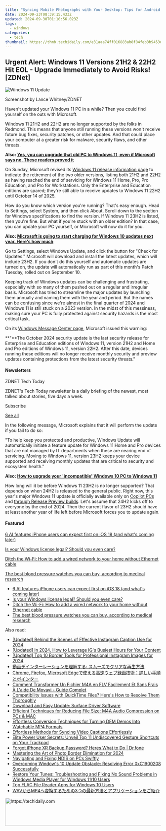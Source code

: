 ```yaml
---
title: "Syncing Mobile Photographs with Your Desktop: Tips for Android Users on Windows Computers | ZDNet"
date: 2024-09-23T08:39:15.433Z
updated: 2024-09-30T01:10:56.023Z
tags:
  - windows
categories:
  - tech
thumbnail: https://thmb.techidaily.com/e31aaa74ff016883ab8f84feb3b9453dbf2ea0039f672d3d44453dbbd8a5a231.jpg
---
```


## Urgent Alert: Windows 11 Versions 21H2 & 22H2 Hit EOL - Upgrade Immediately to Avoid Risks![ZDNet]

![Windows 11 Update](https://www.zdnet.com/a/img/resize/a3d7f6204a4a80c657ff5a478fcd7dde3d2564e1/2024/09/11/b679a3e9-5816-4292-8618-8cad24cce468/figure-top-update-your-windows-11-pc-to-version-23h2-or-else.jpg?auto=webp&width=1280)

Screenshot by Lance Whitney/ZDNET

Haven't updated your Windows 11 PC in a while? Then you could find yourself on the outs with Microsoft. 

Windows 11 21H2 and 22H2 are no longer supported by the folks in Redmond. This means that anyone still running these versions won't receive future bug fixes, security patches, or other updates. And that could place your computer at a greater risk for malware, security flaws, and other threats.

**Also: [Yes, you can upgrade that old PC to Windows 11, even if Microsoft says no. These readers proved it](https://www.zdnet.com/article/yes-you-can-upgrade-that-old-pc-to-windows-11-even-if-microsoft-says-no-these-readers-proved-it/)**

On Sunday, Microsoft revised its [Windows 11 release information page](https://learn.microsoft.com/en-us/windows/release-health/windows11-release-information) to indicate the retirement of the two older versions, listing both 21H2 and 22H2 as having reached the end of servicing for Windows 11 Home, Pro, Pro Education, and Pro for Workstations. Only the Enterprise and Education editions are spared; they're still able to receive updates to Windows 11 22H2 until October 14 of 2025.

How do you know which version you're running? That's easy enough. Head to Settings, select System, and then click About. Scroll down to the section for Windows specifications to find the version. If Windows 11 23H2 is listed, then you're fine. But what if you're stuck with an older edition? In that case, you can update your PC yourself, or Microsoft will now do it for you.

**Also: [Microsoft is going to start charging for Windows 10 updates next year. Here's how much](https://www.zdnet.com/article/microsoft-is-going-to-start-charging-for-windows-10-updates-next-year-heres-how-much/)**

Go to Settings, select Windows Update, and click the button for "Check for Updates." Microsoft will download and install the latest updates, which will include 23H2\. If you don't do this yourself and automatic updates are turned on, the update will automatically run as part of this month's Patch Tuesday, rolled out on September 10.

Keeping track of Windows updates can be challenging and frustrating, especially with so many of them pushed out on a regular and irregular basis. Microsoft has tried to streamline the major updates by launching them annually and naming them with the year and period. But the names can be confusing since we're almost in the final quarter of 2024 and Windows 11 is still stuck on a 2023 version. In the midst of this messiness, making sure your PC is fully protected against security hazards is the most critical task.

On its [Windows Message Center page](https://learn.microsoft.com/en-us/windows/release-health/windows-message-center), Microsoft issued this warning:

**"**The October 2024 security update is the last security release for Enterprise and Education editions of Windows 11, version 21H2 and Home and Pro editions of Windows 11, version 22H2\. After this date, devices running these editions will no longer receive monthly security and preview updates containing protections from the latest security threats."

#### Newsletters

ZDNET Tech Today

ZDNET's Tech Today newsletter is a daily briefing of the newest, most talked about stories, five days a week.

 Subscribe

[See all](https://www.zdnet.com/newsletters/)

In the following message, Microsoft explains that it will perform the update if you fail to do so:

"To help keep you protected and productive, Windows Update will automatically initiate a feature update for Windows 11 Home and Pro devices that are not managed by IT departments when these are nearing end of servicing. Moving to Windows 11, version 23H2 keeps your device supported and receiving monthly updates that are critical to security and ecosystem health."

**Also: [How to upgrade your 'incompatible' Windows 10 PC to Windows 11](https://www.zdnet.com/article/how-to-upgrade-your-incompatible-windows-10-pc-to-windows-11/)**

How long will it be before Windows 11 23H2 is no longer supported? That depends on when 24H2 is released to the general public. Right now, this year's major Windows 11 update is officially available only on [Copilot PCs](https://support.microsoft.com/en-us/topic/kb5043950-windows-11-version-24h2-support-2fd719b6-8c26-469f-99fe-832eb1b702d7) and [through Release Preview builds](https://blogs.windows.com/windows-insider/2024/05/22/releasing-windows-11-version-24h2-to-the-release-preview-channel/). Let's assume that 24H2 kicks off to everyone by the end of 2024\. Then the current flavor of 23H2 should have at least another year of life left before Microsoft forces you to update again.

#### Featured

[6 AI features iPhone users can expect first on iOS 18 (and what's coming later)](https://www.zdnet.com/article/6-ai-features-iphone-users-can-expect-first-on-ios-18-and-whats-coming-later/ "6 AI features iPhone users can expect first on iOS 18 (and what's coming later)")

[Is your Windows license legal? Should you even care?](https://www.zdnet.com/article/is-your-windows-license-legal-should-you-even-care/ "Is your Windows license legal? Should you even care?")

[Ditch the Wi-Fi: How to add a wired network to your home without Ethernet cable](https://www.zdnet.com/article/ditch-the-wi-fi-how-to-add-a-wired-network-to-your-home-without-ethernet-cable/ "Ditch the Wi-Fi: How to add a wired network to your home without Ethernet cable")

[The best blood pressure watches you can buy, according to medical research](https://www.zdnet.com/article/best-blood-pressure-watch/ "The best blood pressure watches you can buy, according to medical research")

* [6 AI features iPhone users can expect first on iOS 18 (and what's coming later)](https://www.zdnet.com/article/6-ai-features-iphone-users-can-expect-first-on-ios-18-and-whats-coming-later/ "6 AI features iPhone users can expect first on iOS 18 (and what's coming later)")
* [Is your Windows license legal? Should you even care?](https://www.zdnet.com/article/is-your-windows-license-legal-should-you-even-care/ "Is your Windows license legal? Should you even care?")
* [Ditch the Wi-Fi: How to add a wired network to your home without Ethernet cable](https://www.zdnet.com/article/ditch-the-wi-fi-how-to-add-a-wired-network-to-your-home-without-ethernet-cable/ "Ditch the Wi-Fi: How to add a wired network to your home without Ethernet cable")
* [The best blood pressure watches you can buy, according to medical research](https://www.zdnet.com/article/best-blood-pressure-watch/ "The best blood pressure watches you can buy, according to medical research")

<ins class="adsbygoogle"
     style="display:block"
     data-ad-format="autorelaxed"
     data-ad-client="ca-pub-7571918770474297"
     data-ad-slot="1223367746"></ins>

<ins class="adsbygoogle"
     style="display:block"
     data-ad-client="ca-pub-7571918770474297"
     data-ad-slot="8358498916"
     data-ad-format="auto"
     data-full-width-responsive="true"></ins>

<span class="atpl-alsoreadstyle">Also read:</span>
<div><ul>
<li><a href="https://instagram-video-recordings.techidaily.com/updated-behind-the-scenes-of-effective-instagram-caption-use-for-2024/"><u>[Updated] Behind the Scenes of Effective Instagram Caption Use for 2024</u></a></li>
<li><a href="https://instagram-video-files.techidaily.com/updated-in-2024-how-to-leverage-igs-busiest-hours-for-your-content/"><u>[Updated] In 2024, How to Leverage IG's Busiest Hours for Your Content</u></a></li>
<li><a href="https://instagram-video-files.techidaily.com/updated-top-10-border-tools-for-professional-instagram-images-for-2024/"><u>[Updated] Top 10 Border Tools for Professional Instagram Images for 2024</u></a></li>
<li><a href="https://win-updates.techidaily.com/iuwlleeuuplusodhplusocpoodsplusocvplusodvoodroodvooctplusodpplusodsplusockueqhuinoplusobmeocizog44k544og44o844k644gn44kv44oq44ki44gq5yan55sf5pa55rovig/"><u>動画デインターレーションを理解する: スムーズでクリアな再生方法</u></a></li>
<li><a href="https://win-updates.techidaily.com/chrome-firefox-microsoft-edge/"><u>Chrome, Firefox, Microsoft Edgeで使える高速ウェブ録画技術：詳しい手順とポインター</u></a></li>
<li><a href="https://some-guidance.techidaily.com/comment-transformer-un-fichier-m4a-en-flv-facilement-et-sans-frais-a-laide-de-movavi-guide-complet/"><u>Comment Transformer Un Fichier M4A en FLV Facilement Et Sans Frais À L'aide De Movavi - Guide Complet</u></a></li>
<li><a href="https://win-updates.techidaily.com/compatibility-issues-with-quicktime-files-heres-how-to-resolve-them-thoroughly/"><u>Compatibility Issues with QuickTime Files? Here's How to Resolve Them Thoroughly</u></a></li>
<li><a href="https://driver-download.techidaily.com/download-and-easy-update-surface-driver-software/"><u>Download and Easy Update: Surface Driver Software</u></a></li>
<li><a href="https://win-updates.techidaily.com/efficient-techniques-for-reducing-file-size-m4a-audio-compression-on-pcs-and-mac/"><u>Efficient Techniques for Reducing File Size: M4A Audio Compression on PCs & MAC</u></a></li>
<li><a href="https://win-updates.techidaily.com/effortless-conversion-techniques-for-turning-dem-demos-into-watchable-mp4-formats/"><u>Effortless Conversion Techniques for Turning DEM Demos Into Watchable MP4 Formats</u></a></li>
<li><a href="https://win-howtos.techidaily.com/effortless-methods-for-syncing-video-captions-effortlessly/"><u>Effortless Methods for Syncing Video Captions Effortlessly</u></a></li>
<li><a href="https://win-updates.techidaily.com/elite-power-user-secrets-unveil-top-11-undiscovered-gesture-shortcuts-on-your-trackpad/"><u>Elite Power User Secrets: Unveil Top 11 Undiscovered Gesture Shortcuts on Your Trackpad</u></a></li>
<li><a href="https://iphone-unlock.techidaily.com/forgot-iphone-xr-backup-password-heres-what-to-do-drfone-by-drfone-ios/"><u>Forgot iPhone XR Backup Password? Heres What to Do | Dr.fone</u></a></li>
<li><a href="https://fox-friendly.techidaily.com/mastering-the-art-of-photo-border-elimination-for-2024/"><u>Mastering the Art of Photo Border Elimination for 2024</u></a></li>
<li><a href="https://driver-error.techidaily.com/navigating-and-fixing-ndis-on-pcs-swiftly/"><u>Navigating and Fixing NDIS on PCs Swiftly</u></a></li>
<li><a href="https://win-howtos.techidaily.com/overcoming-windows-10-update-obstacle-resolving-error-0xc1900208-successfully/"><u>Overcoming Window's 10 Update Obstacle: Resolving Error 0xC1900208 Successfully</u></a></li>
<li><a href="https://win-updates.techidaily.com/restore-your-tunes-troubleshooting-and-fixing-no-sound-problems-in-windows-media-player-for-windows-1110-users/"><u>Restore Your Tunes: Troubleshooting and Fixing No Sound Problems in Windows Media Player for WIndows 11/10 Users</u></a></li>
<li><a href="https://win-updates.techidaily.com/top-flac-file-reader-apps-for-windows-10-users/"><u>Top FLAC File Reader Apps for Windows 10 Users</u></a></li>
<li><a href="https://win-updates.techidaily.com/wavmp43/"><u>WAVからMP4へ変換するための3つの最新方法とアプリケーションをご紹介</u></a></li>
</ul></div>

<!-- affiliate ads begin -->
<a href="https://aligracehair.sjv.io/c/5597632/1868499/19272" target="_top" id="1868499">
  <img src="//a.impactradius-go.com/display-ad/19272-1868499" border="0" alt="https://techidaily.com" width="728" height="90"/>
</a>
<img height="0" width="0" src="https://aligracehair.sjv.io/i/5597632/1868499/19272" style="position:absolute;visibility:hidden;" border="0" />
<!-- affiliate ads end -->

